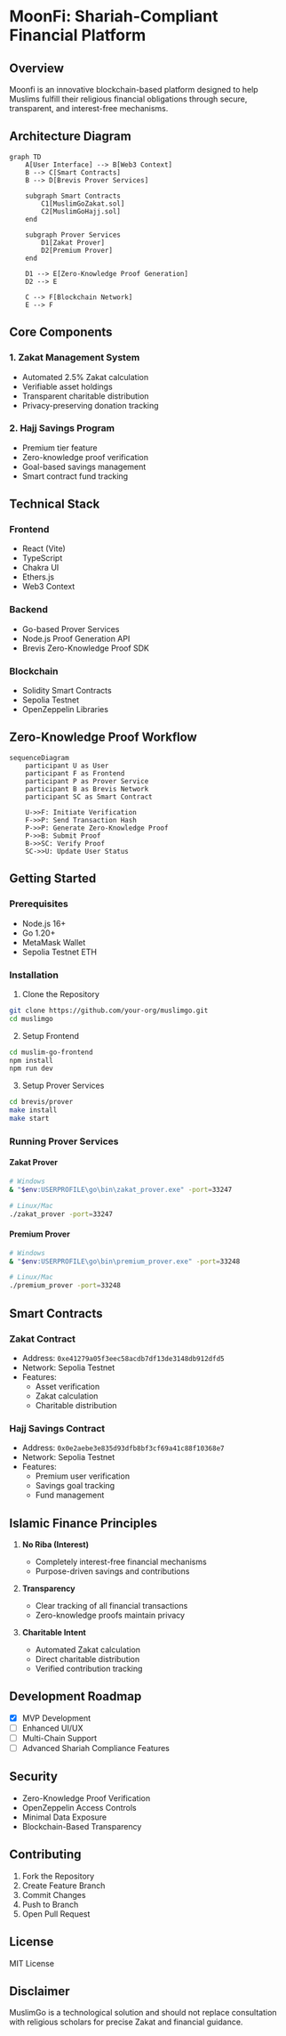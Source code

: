 # MoonFi: Shariah-Compliant Financial Platform

## Overview

Moonfi is an innovative blockchain-based platform designed to help Muslims fulfill their religious financial obligations through secure, transparent, and interest-free mechanisms.

## Architecture Diagram

```mermaid
graph TD
    A[User Interface] --> B[Web3 Context]
    B --> C[Smart Contracts]
    B --> D[Brevis Prover Services]
    
    subgraph Smart Contracts
        C1[MuslimGoZakat.sol]
        C2[MuslimGoHajj.sol]
    end

    subgraph Prover Services
        D1[Zakat Prover]
        D2[Premium Prover]
    end

    D1 --> E[Zero-Knowledge Proof Generation]
    D2 --> E
    
    C --> F[Blockchain Network]
    E --> F
```

## Core Components

### 1. Zakat Management System
- Automated 2.5% Zakat calculation
- Verifiable asset holdings
- Transparent charitable distribution
- Privacy-preserving donation tracking

### 2. Hajj Savings Program
- Premium tier feature
- Zero-knowledge proof verification
- Goal-based savings management
- Smart contract fund tracking

## Technical Stack

### Frontend
- React (Vite)
- TypeScript
- Chakra UI
- Ethers.js
- Web3 Context

### Backend
- Go-based Prover Services
- Node.js Proof Generation API
- Brevis Zero-Knowledge Proof SDK

### Blockchain
- Solidity Smart Contracts
- Sepolia Testnet
- OpenZeppelin Libraries

## Zero-Knowledge Proof Workflow

```mermaid
sequenceDiagram
    participant U as User
    participant F as Frontend
    participant P as Prover Service
    participant B as Brevis Network
    participant SC as Smart Contract

    U->>F: Initiate Verification
    F->>P: Send Transaction Hash
    P->>P: Generate Zero-Knowledge Proof
    P->>B: Submit Proof
    B->>SC: Verify Proof
    SC->>U: Update User Status
```

## Getting Started

### Prerequisites
- Node.js 16+
- Go 1.20+
- MetaMask Wallet
- Sepolia Testnet ETH

### Installation

1. Clone the Repository
```bash
git clone https://github.com/your-org/muslimgo.git
cd muslimgo
```

2. Setup Frontend
```bash
cd muslim-go-frontend
npm install
npm run dev
```

3. Setup Prover Services
```bash
cd brevis/prover
make install
make start
```

### Running Prover Services

#### Zakat Prover
```bash
# Windows
& "$env:USERPROFILE\go\bin\zakat_prover.exe" -port=33247

# Linux/Mac
./zakat_prover -port=33247
```

#### Premium Prover
```bash
# Windows
& "$env:USERPROFILE\go\bin\premium_prover.exe" -port=33248

# Linux/Mac
./premium_prover -port=33248
```

## Smart Contracts

### Zakat Contract
- Address: `0xe41279a05f3eec58acdb7df13de3148db912dfd5`
- Network: Sepolia Testnet
- Features:
  - Asset verification
  - Zakat calculation
  - Charitable distribution

### Hajj Savings Contract
- Address: `0x0e2aebe3e835d93dfb8bf3cf69a41c88f10368e7`
- Network: Sepolia Testnet
- Features:
  - Premium user verification
  - Savings goal tracking
  - Fund management

## Islamic Finance Principles

1. **No Riba (Interest)**
   - Completely interest-free financial mechanisms
   - Purpose-driven savings and contributions

2. **Transparency**
   - Clear tracking of all financial transactions
   - Zero-knowledge proofs maintain privacy

3. **Charitable Intent**
   - Automated Zakat calculation
   - Direct charitable distribution
   - Verified contribution tracking

## Development Roadmap

- [x] MVP Development
- [ ] Enhanced UI/UX
- [ ] Multi-Chain Support
- [ ] Advanced Shariah Compliance Features

## Security

- Zero-Knowledge Proof Verification
- OpenZeppelin Access Controls
- Minimal Data Exposure
- Blockchain-Based Transparency

## Contributing

1. Fork the Repository
2. Create Feature Branch
3. Commit Changes
4. Push to Branch
5. Open Pull Request

## License

MIT License

## Disclaimer

MuslimGo is a technological solution and should not replace consultation with religious scholars for precise Zakat and financial guidance.